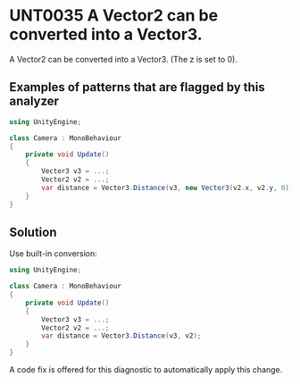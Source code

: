 # UNT0035 A Vector2 can be converted into a Vector3.

A Vector2 can be converted into a Vector3. (The z is set to 0).

## Examples of patterns that are flagged by this analyzer

```csharp
using UnityEngine;

class Camera : MonoBehaviour
{
    private void Update()
    {
        Vector3 v3 = ...;
        Vector2 v2 = ...;
        var distance = Vector3.Distance(v3, new Vector3(v2.x, v2.y, 0));
    }
}
```

## Solution

Use built-in conversion:

```csharp
using UnityEngine;

class Camera : MonoBehaviour
{
    private void Update()
    {
        Vector3 v3 = ...;
        Vector2 v2 = ...;
        var distance = Vector3.Distance(v3, v2);
    }
}
```

A code fix is offered for this diagnostic to automatically apply this change.